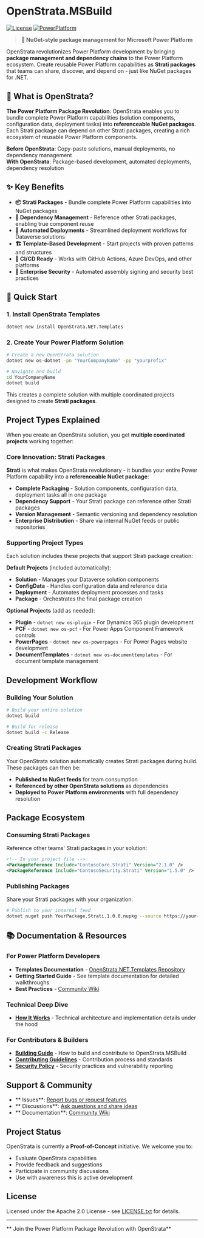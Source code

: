 ﻿# OpenStrata.MSBuild

[![License](https://img.shields.io/badge/License-Apache%202.0-blue.svg)](LICENSE.txt)
[![PowerPlatform](https://img.shields.io/badge/Power%20Platform-Compatible-orange.svg)](#)

> **🚀 NuGet-style package management for Microsoft Power Platform**

OpenStrata revolutionizes Power Platform development by bringing **package management and dependency chains** to the Power Platform ecosystem. Create reusable Power Platform capabilities as **Strati packages** that teams can share, discover, and depend on - just like NuGet packages for .NET.

## 🎯 What is OpenStrata?

**The Power Platform Package Revolution**: OpenStrata enables you to bundle complete Power Platform capabilities (solution components, configuration data, deployment tasks) into **referenceable NuGet packages**. Each Strati package can depend on other Strati packages, creating a rich ecosystem of reusable Power Platform components.

**Before OpenStrata**: Copy-paste solutions, manual deployments, no dependency management  
**With OpenStrata**: Package-based development, automated deployments, dependency resolution

## ✨ Key Benefits

- **📦 Strati Packages** - Bundle complete Power Platform capabilities into NuGet packages
- **🔗 Dependency Management** - Reference other Strati packages, enabling true component reuse
- **🚀 Automated Deployments** - Streamlined deployment workflows for Dataverse solutions
- **🏗️ Template-Based Development** - Start projects with proven patterns and structures
- **🔄 CI/CD Ready** - Works with GitHub Actions, Azure DevOps, and other platforms
- **🔐 Enterprise Security** - Automated assembly signing and security best practices

## 🚀 Quick Start

### 1. Install OpenStrata Templates

```bash
dotnet new install OpenStrata.NET.Templates
```

### 2. Create Your Power Platform Solution

```bash
# Create a new OpenStrata solution
dotnet new os-dotnet -pn "YourCompanyName" -pp "yourprefix"

# Navigate and build
cd YourCompanyName
dotnet build
```

This creates a complete solution with multiple coordinated projects designed to create **Strati packages**.

##  Project Types Explained

When you create an OpenStrata solution, you get **multiple coordinated projects** working together:

###  Core Innovation: Strati Packages

**Strati** is what makes OpenStrata revolutionary - it bundles your entire Power Platform capability into a **referenceable NuGet package**:

- **Complete Packaging** - Solution components, configuration data, deployment tasks all in one package
- **Dependency Support** - Your Strati package can reference other Strati packages
- **Version Management** - Semantic versioning and dependency resolution
- **Enterprise Distribution** - Share via internal NuGet feeds or public repositories

### Supporting Project Types

Each solution includes these projects that support Strati package creation:

**Default Projects** (included automatically):

- **Solution** - Manages your Dataverse solution components
- **ConfigData** - Handles configuration data and reference data
- **Deployment** - Automates deployment processes and tasks
- **Package** - Orchestrates the final package creation

**Optional Projects** (add as needed):

- **Plugin** - `dotnet new os-plugin` - For Dynamics 365 plugin development
- **PCF** - `dotnet new os-pcf` - For Power Apps Component Framework controls
- **PowerPages** - `dotnet new os-powerpages` - For Power Pages website development
- **DocumentTemplates** - `dotnet new os-documenttemplates` - For document template management

##  Development Workflow

### Building Your Solution

```bash
# Build your entire solution
dotnet build

# Build for release
dotnet build -c Release
```

### Creating Strati Packages

Your OpenStrata solution automatically creates Strati packages during build. These packages can then be:

- **Published to NuGet feeds** for team consumption
- **Referenced by other OpenStrata solutions** as dependencies
- **Deployed to Power Platform environments** with full dependency resolution

##  Package Ecosystem

### Consuming Strati Packages

Reference other teams' Strati packages in your solution:

```xml
<!-- In your project file -->
<PackageReference Include="ContosoCore.Strati" Version="2.1.0" />
<PackageReference Include="ContosoSecurity.Strati" Version="1.5.0" />
```

### Publishing Packages

Share your Strati packages with your organization:

```bash
# Publish to your internal feed
dotnet nuget push YourPackage.Strati.1.0.0.nupkg --source https://your-internal-feed
```

## 📚 Documentation & Resources

### For Power Platform Developers

- **Templates Documentation** - [OpenStrata.NET.Templates Repository](https://github.com/Open-Strata/OpenStrata.NET.Templates)
- **Getting Started Guide** - See template documentation for detailed walkthroughs
- **Best Practices** - [Community Wiki](https://github.com/Open-Strata/OpenStrata.MSBuild/wiki)

### Technical Deep Dive

- **[How It Works](HOW-IT-WORKS.md)** - Technical architecture and implementation details under the hood

### For Contributors & Builders

- **[Building Guide](BUILDING.md)** - How to build and contribute to OpenStrata.MSBuild
- **[Contributing Guidelines](CONTRIBUTING.md)** - Contribution process and standards
- **[Security Policy](SECURITY.md)** - Security practices and vulnerability reporting

##  Support & Community

- ** Issues**: [Report bugs or request features](https://github.com/Open-Strata/OpenStrata.MSBuild/issues)
- ** Discussions**: [Ask questions and share ideas](https://github.com/Open-Strata/OpenStrata.MSBuild/discussions)
- ** Documentation**: [Community Wiki](https://github.com/Open-Strata/OpenStrata.MSBuild/wiki)

##  Project Status

OpenStrata is currently a **Proof-of-Concept** initiative. We welcome you to:

-  Evaluate OpenStrata capabilities
-  Provide feedback and suggestions  
-  Participate in community discussions
-  Use with awareness this is active development

##  License

Licensed under the Apache 2.0 License - see [LICENSE.txt](LICENSE.txt) for details.

---

** Join the Power Platform Package Revolution with OpenStrata**
